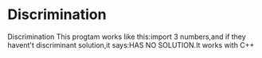 # Discrimination
Discrimination
This progtam works like this:import 3 numbers,and if they havent't discriminant solution,it says:HAS NO SOLUTION.It works with C++

